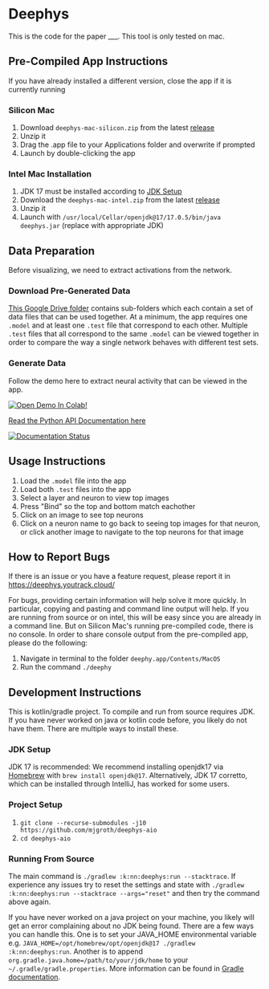 <!--- https://github.com/mgroth0/deephy -->

# Deephys

This is the code for the paper ___. This tool is only tested on mac.

## Pre-Compiled App Instructions

If you have already installed a different version, close the app if it is currently running

### Silicon Mac

1. Download `deephys-mac-silicon.zip` from the latest [release](https://github.com/mgroth0/deephy/releases)
2. Unzip it
3. Drag the .app file to your Applications folder and overwrite if prompted
4. Launch by double-clicking the app

### Intel Mac Installation

1. JDK 17 must be installed according to [JDK Setup](jdk-setup)
2. Download the `deephys-mac-intel.zip` from the latest [release](https://github.com/mgroth0/deephy/releases)
2. Unzip it
3. Launch with `/usr/local/Cellar/openjdk@17/17.0.5/bin/java deephys.jar` (replace with appropriate JDK)

## Data Preparation

Before visualizing, we need to extract activations from the network.

### Download Pre-Generated Data

[This Google Drive folder](https://drive.google.com/drive/folders/1755Srmf39sBMjWa_1lEpS-FPo1ANCWFV) contains
sub-folders which each contain a set of data files that can be used together. At a minimum, the app requires
one `.model` and at least one `.test` file that correspond to each other. Multiple `.test` files that all correspond to
the same `.model` can be viewed together in order to compare the way a single network behaves with different test sets.

[//]: # (from Google Drive)

[//]: # (  - `insert_model_name_here_anirban.model`)

[//]: # (  - `CIFARV1_test.test`)

[//]: # (  - `CIFARV2.test`)

### Generate Data

Follow the demo here to extract neural activity that can be viewed in the app.

<a href="https://colab.research.google.com/github/mjgroth/deephys-aio/blob/master/Extract_Activations.ipynb" target="_parent"><img src="https://colab.research.google.com/assets/colab-badge.svg" alt="Open Demo In Colab!"/></a>

[Read the Python API Documentation here](https://matt-groth-deephys.readthedocs-hosted.com/en/latest/)

[![Documentation Status](https://readthedocs.com/projects/matt-groth-deephys/badge/?version=latest&token=993a0e6932110ddd9080ba7fea46fda458721f5293f465bbd55054b94e30f2d9)](https://matt-groth-deephys.readthedocs-hosted.com/en/latest/?badge=latest)

## Usage Instructions

1. Load the `.model` file into the app
2. Load both `.test` files into the app
3. Select a layer and neuron to view top images
4. Press "Bind" so the top and bottom match eachother
5. Click on an image to see top neurons
6. Click on a neuron name to go back to seeing top images for that neuron, or click another image to navigate to the
   top neurons for that image

## How to Report Bugs

If there is an issue or you have a feature request, please report it in https://deephys.youtrack.cloud/

For bugs, providing certain information will help solve it more quickly. In particular, copying and pasting and command
line output will help. If you are running from source or on intel, this will be easy since you are already in a command
line. But on Silicon Mac's running pre-compiled code, there is no console. In order to share console output from the
pre-compiled app, please do the following:

1. Navigate in terminal to the folder `deephy.app/Contents/MacOS`
2. Run the command `./deephy`

## Development Instructions

This is kotlin/gradle project. To compile and run from source requires JDK. If you have never worked on java or kotlin code before, you likely do not have them. There are multiple ways to install these.

### JDK Setup

JDK 17 is recommended: We recommend installing openjdk17 via [Homebrew](https://brew.sh/) with `brew install openjdk@17`.
Alternatively, JDK 17 corretto, which can be installed through IntelliJ, has worked for some users.

### Project Setup

1. `git clone --recurse-submodules -j10 https://github.com/mjgroth/deephys-aio`
2. `cd deephys-aio`

### Running From Source

The main command is `./gradlew :k:nn:deephys:run --stacktrace`. If experience any issues try to reset the settings and state
with `./gradlew :k:nn:deephys:run --stacktrace --args="reset"` and then try the command above again.

If you have never worked on a java project on your machine, you likely will get an error complaining about no JDK being found. There are a few ways you can handle this. One is to set your JAVA_HOME environmental variable e.g. `JAVA_HOME=/opt/homebrew/opt/openjdk@17 ./gradlew :k:nn:deephys:run`. Another is to append `org.gradle.java.home=/path/to/your/jdk/home` to your `~/.gradle/gradle.properties`. More information can be found in [Gradle documentation](https://docs.gradle.org/current/userguide/build_environment.html). 

